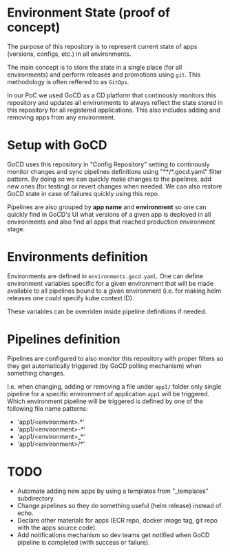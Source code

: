 # Environment State (proof of concept)

The purpose of this repository is to represent current state of apps (versions, configs, etc.) in all environments.

The main concept is to store the state in a single place (for all environments) and perform releases and promotions using ```git```. This methodology is often reffered to as ```GitOps```.

In our PoC we used GoCD as a CD platform that continously monitors this repository and updates all environments to always reflect the state stored in this repository for all registered applications. This also includes adding and removing apps from any environment.

# Setup with GoCD

GoCD uses this repository in "Config Repository" setting to continously monitor changes and sync pipelines definitions using "\*\*/\*.gocd.yaml" filter pattern. By doing so we can quickly make changes to the pipelines, add new ones (for testing) or revert changes when needed. We can also restore GoCD state in case of failures quickly using this repo.

Pipelines are also grouped by **app name** and **environment** so one can quickly find in GoCD's UI what versions of a given app is deployed in all environments and also find all apps that reached production environment stage.

# Environments definition

Environments are defined in ```environments.gocd.yaml```. One can define environment variables specific for a given environment that will be made available to all pipelines bound to a given environment (i.e. for making helm releases one could specify kube context ID).

These variables can be overriden inside pipeline definitions if needed.

# Pipelines definition

Pipelines are configured to also monitor this repository with proper filters so they get automatically triggered (by GoCD polling mechanism) when something changes.

I.e. when changing, adding or removing a file under ```app1/``` folder only single pipeline for a specific environment of application ```app1``` will be triggered. Which environment pipeline will be triggered is defined by one of the following file name patterns:
- 'app1/\<environment\>.*'
- 'app1/\<environment\>-*'
- 'app1/\<environment\>_*'
- 'app1/\<environment\>/*'

# TODO

- Automate adding new apps by using a templates from "_templates" subdirectory.
- Change pipelines so they do something useful (helm release) instead of echo.
- Declare other materials for apps (ECR repo, docker image tag, git repo with the apps source code).
- Add notifications mechanism so dev teams get notified when GoCD pipeline is completed (with success or failure).
